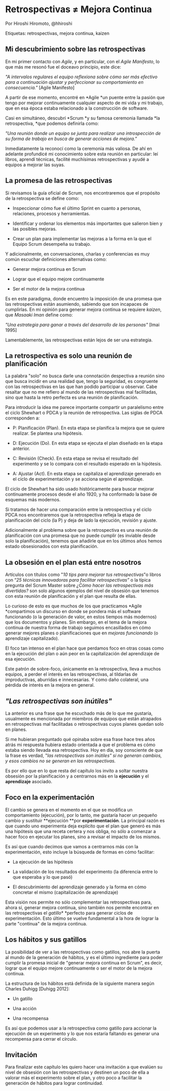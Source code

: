 # Retrospectivas ≠ Mejora Continua

Por Hiroshi Hiromoto, @hhiroshi

Etiquetas: retrospectivas, mejora continua, kaizen

## Mi descubrimiento sobre las retrospectivas 

En mi primer contacto con *Agile*, y en particular, con el *Agile Manifesto*, lo que más me resonó fue el doceavo principio, este dice:

*"A intervalos regulares el equipo reflexiona sobre cómo ser más efectivo para a continuación ajustar y perfeccionar su comportamiento en consecuencia."* [Agile Manifesto]

A partir de ese momento, encontré en *Agile *un puente entre la pasión que tengo por mejorar continuamente cualquier aspecto de mi vida y mi trabajo, que en esa época estaba relacionado a la construcción de software.

Casi en simultáneo, descubrí *Scrum *y su famosa ceremonia llamada *la retrospectiva, *que podemos definirla como:

*"Una reunión donde un equipo se junta para realizar una introspección de su forma de trabajo en busca de generar acciones de mejora."*

Inmediatamente la reconocí como la ceremonia más valiosa. De ahí en adelante profundicé mi conocimiento sobre esta reunión en particular: leí libros, aprendí técnicas, facilité muchísimas retrospectivas y ayudé a equipos a mejorar las suyas.

## La promesa de las retrospectivas

Si revisamos la guía oficial de Scrum, nos encontraremos que el propósito de la retrospectiva se define como:

* Inspeccionar cómo fue el último Sprint en cuanto a personas, relaciones, procesos y herramientas.

* Identificar y ordenar los elementos más importantes que salieron bien y las posibles mejoras.

* Crear un plan para implementar las mejoras a la forma en la que el Equipo Scrum desempeña su trabajo.

Y adicionalmente, en conversaciones, charlas y conferencias es muy común escuchar definiciones alternativas como: 

* Generar mejora continua en Scrum

* Lograr que el equipo mejore continuamente

* Ser el motor de la mejora continua

Es en este paradigma, donde encuentro la imposición de una promesa que las retrospectivas están asumiendo, sabiendo que son incapaces de cumplirlas. En mi opinión para generar mejora continua se requiere *kaizen*, que *Masaaki Iman* define como:

*"Una estrategia para ganar a través del desarrollo de las personas"* [Imai 1995]

Lamentablemente, las retrospectivas están lejos de ser una estrategia.

## La retrospectiva es solo una reunión de planificación

La palabra "solo" no busca darle una connotación despectiva a reunión sino que busca incidir en una realidad que, tengo la seguridad, es congruente con las retrospectivas en las que han podido participar u observar. Cabe resaltar que no me refiero al mundo de las retrospectivas mal facilitadas, sino que hasta la retro perfecta es una reunión de planificación.

Para introducir la idea me parece importante compartir un paralelismo entre el ciclo Shewhart o PDCA y la reunión de retrospectiva. Las siglas de PDCA corresponden a:

* P: Planificación (Plan). En esta etapa se planifica la mejora que se quiere realizar. Se plantea una hipótesis.

* D: Ejecución (Do). En esta etapa se ejecuta el plan diseñado en la etapa anterior.

* C: Revisión (Check). En esta etapa se revisa el resultado del experimento y se lo compara con el resultado esperado en la hipótesis.

* A: Ajustar (Act). En esta etapa se capitaliza el aprendizaje generado en el ciclo de experimentación y se acciona según el aprendizaje.

El ciclo de Shewhart ha sido usado históricamente para buscar mejorar continuamente procesos desde el año 1920, y ha conformado la base de esquemas más modernos.

Si tratamos de hacer una comparación entre la retrospectiva y el ciclo PDCA nos encontraremos que la retrospectiva refleja la etapa de planificación del ciclo (la P) y deja de lado la ejecución, revisión y ajuste. 

Adicionalmente al problema sobre que la retrospectiva es una reunión de planificación con una promesa que no puede cumplir (es inviable desde solo la planificación), tenemos que añadirle que en los últimos años hemos estado obsesionados con esta planificación.

## La obsesión en el plan está entre nosotros

Artículos con títulos como "*10 tips para mejorar tus retrospectivas*"o libros con “*25 técnicas innovadoras para facilitar retrospectivas”* o la típica pregunta del Scrum Master sobre *¿Cómo hacer las retrospectivas más divertidas?* son solo algunos ejemplos del nivel de obsesión que tenemos con esta reunión de planificación y el plan que resulta de ellas.

Lo curioso de esto es que muchos de los que practicamos *Agile *compartimos un discurso en donde se pondera más el software funcionando (o la generación de valor, en estos tiempos más modernos) que los documentos y planes. Sin embargo, en el tema de la mejora continua de nuestra forma de trabajo seguimos encasillados en cómo generar mejores planes o planificaciones que en *mejoras funcionando* (o aprendizaje capitalizado). 

El foco tan intenso en el plan hace que perdamos foco en otras cosas como en la ejecución del plan o aún peor en la capitalización del aprendizaje de esa ejecución.

Este patrón de sobre-foco, únicamente en la retrospectiva, lleva a muchos equipos, a perder el interés en las retrospectivas, al tildarlas de improductivas, aburridas e innecesarias. Y como daño colateral, una pérdida de interés en la mejora en general.

## *"Las retrospectivas son inútiles"*

La anterior es una frase que he escuchado más de lo que me gustaría, usualmente es mencionada por miembros de equipos que están atrapados en retrospectivas mal facilitadas o retrospectivas cuyos planes quedan solo en planes. 

Si me hubieran preguntado qué opinaba sobre esa frase hace tres años atrás mi respuesta hubiera estado orientada a que el problema es cómo estaba siendo llevada esa retrospectiva. Hoy en día, soy consciente de que la frase es verdad, "*las retrospectivas son inútiles" *si no generan cambios, y esos cambios no se generan en las retrospectivas*.*

Es por ello que en lo que resta del capítulo los invito a soltar nuestra obsesión por la planificación y a centrarnos más en la **ejecución** y el **aprendizaje** asociado.

## Foco en la experimentación

El cambio se genera en el momento en el que se modifica un comportamiento (ejecución), por lo tanto, me gustaría hacer un pequeño cambio y sustituir **ejecución **por **experimentación**. La principal razón es que cuando uno experimenta deja explícito que el plan que generó es más una hipótesis que una receta certera y nos obliga, no sólo a comenzar a hacer foco en ejecutar los planes, sino a revisar el impacto de los mismos.

Es así que cuando decimos que vamos a centrarnos más con la experimentación, esto incluye la búsqueda de formas en cómo facilitar:

* La ejecución de las hipótesis

* La validación de los resultados del experimento (la diferencia entre lo que esperaba y lo que pasó)

* El descubrimiento del aprendizaje generado y la forma en cómo concretar el mismo (capitalización de aprendizaje)

Esta visión nos permite no sólo complementar las retrospectivas para, ahora sí, generar mejora continua, sino también nos permite encontrar en las retrospectivas el *gatillo** *perfecto para generar ciclos de experimentación. Esto último se vuelve fundamental a la hora de lograr la parte "continua" de la mejora continua.

## Los hábitos y sus gatillos

La posibilidad de ver a las retrospectivas como gatillos, nos abre la puerta al mundo de la generación de hábitos, y es el último ingrediente para poder cumplir la promesa inicial de "generar mejora continua en Scrum", es decir, lograr que el equipo mejore continuamente o ser el motor de la mejora continua.

La estructura de los hábitos está definida de la siguiente manera según Charles Duhigg [Duhigg 2012]:

* Un gatillo 

* Una acción 

* Una recompensa

Es así que podemos usar a la retrospectiva como gatillo para accionar la ejecución de un experimento y lo que nos estaría faltando es generar una recompensa para cerrar el círculo.

## Invitación 

Para finalizar este capítulo les quiero hacer una invitación a que evalúen su nivel de obsesión con las retrospectivas y destinen un poco de ella a valorar más el experimento sobre el plan, y otro poco a facilitar la generación de hábitos para lograr continuidad.

